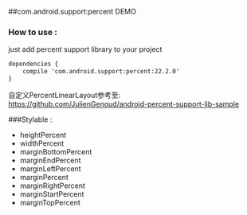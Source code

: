 ##com.android.support:percent DEMO
### How to use :
just add percent support library to your project
```xml
dependencies {
    compile 'com.android.support:percent:22.2.0'
}
```
自定义PercentLinearLayout参考至:
https://github.com/JulienGenoud/android-percent-support-lib-sample

###Stylable :

- heightPercent
- widthPercent
- marginBottomPercent
- marginEndPercent
- marginLeftPercent
- marginPercent
- marginRightPercent
- marginStartPercent
- marginTopPercent